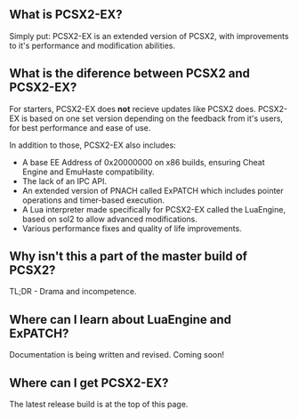## What is PCSX2-EX?

Simply put: PCSX2-EX is an extended version of PCSX2, with improvements to it's performance and modification abilities.

## What is the diference between PCSX2 and PCSX2-EX?

For starters, PCSX2-EX does **not** recieve updates like PCSX2 does. PCSX2-EX is based on one set version depending on the feedback from it's users, for best performance and ease of use.

In addition to those, PCSX2-EX also includes:
- A base EE Address of 0x20000000 on x86 builds, ensuring Cheat Engine and EmuHaste compatibility.
- The lack of an IPC API.
- An extended version of PNACH called ExPATCH which includes pointer operations and timer-based execution.
- A Lua interpreter made specifically for PCSX2-EX called the LuaEngine, based on sol2 to allow advanced modifications.
- Various performance fixes and quality of life improvements.

## Why isn't this a part of the master build of PCSX2?

TL;DR - Drama and incompetence.

## Where can I learn about LuaEngine and ExPATCH?
Documentation is being written and revised. Coming soon!

## Where can I get PCSX2-EX?
The latest release build is at the top of this page.
